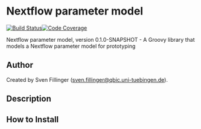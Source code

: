 # Nextflow parameter model

[![Build Status](https://travis-ci.com/qbicsoftware/nfparams-model-lib.svg?branch=development)](https://travis-ci.com/qbicsoftware/nfparams-model-lib)[![Code Coverage]( https://codecov.io/gh/qbicsoftware/nfparams-model-lib/branch/development/graph/badge.svg)](https://codecov.io/gh/qbicsoftware/nfparams-model-lib)

Nextflow parameter model, version 0.1.0-SNAPSHOT - A Groovy library that models a Nextflow parameter model for prototyping

## Author
Created by Sven Fillinger (sven.fillinger@qbic.uni-tuebingen.de).

## Description

## How to Install
